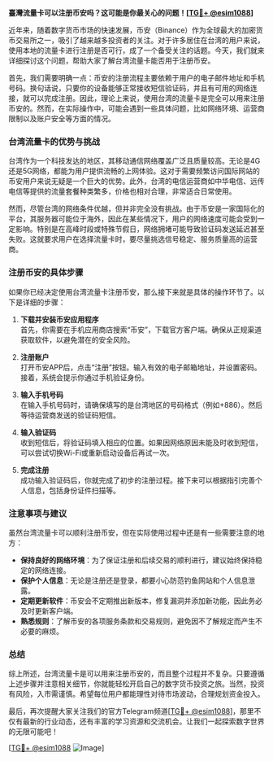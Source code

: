**臺灣流量卡可以注册币安吗？这可能是你最关心的问题！[[TG💪+ @esim1088](https://t.me/s/esim1088)]**

近年来，随着数字货币市场的快速发展，币安（Binance）作为全球最大的加密货币交易所之一，吸引了越来越多投资者的关注。对于许多居住在台湾的用户来说，使用本地的流量卡进行注册是否可行，成了一个备受关注的话题。今天，我们就来详细探讨这个问题，帮助大家了解台湾流量卡能否用于注册币安。

首先，我们需要明确一点：币安的注册流程主要依赖于用户的电子邮件地址和手机号码。换句话说，只要你的设备能够正常接收短信验证码，并且有可用的网络连接，就可以完成注册。因此，理论上来说，使用台湾的流量卡是完全可以用来注册币安的。然而，在实际操作中，可能会遇到一些具体问题，比如网络环境、运营商限制以及账户安全等方面的情况。

### 台湾流量卡的优势与挑战

台湾作为一个科技发达的地区，其移动通信网络覆盖广泛且质量较高。无论是4G还是5G网络，都能为用户提供流畅的上网体验。这对于需要频繁访问国际网站的币安用户来说无疑是一个巨大的优势。此外，台湾的电信运营商如中华电信、远传电信等提供的流量套餐种类繁多，价格也相对合理，非常适合日常使用。

然而，尽管台湾的网络条件优越，但并非完全没有挑战。由于币安是一家国际化的平台，其服务器可能位于海外，因此在某些情况下，用户的网络速度可能会受到一定影响。特别是在高峰时段或特殊节假日，网络拥堵可能导致验证码发送延迟甚至失败。这就要求用户在选择流量卡时，要尽量挑选信号稳定、服务质量高的运营商。

### 注册币安的具体步骤

如果你已经决定使用台湾流量卡注册币安，那么接下来就是具体的操作环节了。以下是详细的步骤：

1. **下载并安装币安应用程序**  
   首先，你需要在手机应用商店搜索“币安”，下载官方客户端。确保从正规渠道获取软件，以避免潜在的安全风险。

2. **注册账户**  
   打开币安APP后，点击“注册”按钮。输入有效的电子邮箱地址，并设置密码。接着，系统会提示你通过手机验证身份。

3. **输入手机号码**  
   在输入手机号码时，请确保填写的是台湾地区的号码格式（例如+886）。然后等待运营商发送的验证码短信。

4. **输入验证码**  
   收到短信后，将验证码填入相应的位置。如果因网络原因未能及时收到短信，可以尝试切换Wi-Fi或重新启动设备后再试一次。

5. **完成注册**  
   成功输入验证码后，你就完成了初步的注册过程。接下来可以根据指引完善个人信息，包括身份证件扫描等。

### 注意事项与建议

虽然台湾流量卡可以顺利注册币安，但在实际使用过程中还是有一些需要注意的地方：

- **保持良好的网络环境**：为了保证注册和后续交易的顺利进行，建议始终保持稳定的网络连接。
- **保护个人信息**：无论是注册还是登录，都要小心防范钓鱼网站和个人信息泄露。
- **定期更新软件**：币安会不定期推出新版本，修复漏洞并添加新功能，因此务必及时更新客户端。
- **熟悉规则**：了解币安的各项服务条款和交易规则，避免因不了解规定而产生不必要的麻烦。

### 总结

综上所述，台湾流量卡是可以用来注册币安的，而且整个过程并不复杂。只要遵循上述步骤并注意相关细节，你就能轻松开启自己的数字货币投资之旅。当然，投资有风险，入市需谨慎。希望每位用户都能理性对待市场波动，合理规划资金投入。

最后，再次提醒大家关注我们的官方Telegram频道[[TG💪+ @esim1088](https://t.me/s/esim1088)]，那里不仅有最新的行业动态，还有丰富的学习资源和交流机会。让我们一起探索数字世界的无限可能吧！

[[TG💪+ @esim1088](https://t.me/s/esim1088) ![Image](https://i.postimg.cc/4NQfJmqS/Snipaste-2025-05-13-00-14-12.png)]